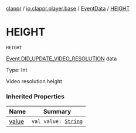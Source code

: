 [clappr](../../index.md) / [io.clappr.player.base](../index.md) / [EventData](index.md) / [HEIGHT](./-h-e-i-g-h-t.md)

# HEIGHT

`HEIGHT`

[Event.DID_UPDATE_VIDEO_RESOLUTION](../-event/-d-i-d_-u-p-d-a-t-e_-v-i-d-e-o_-r-e-s-o-l-u-t-i-o-n.md) data

Type: Int

Video resolution height

### Inherited Properties

| Name | Summary |
|---|---|
| [value](value.md) | `val value: `[`String`](https://kotlinlang.org/api/latest/jvm/stdlib/kotlin/-string/index.html) |
